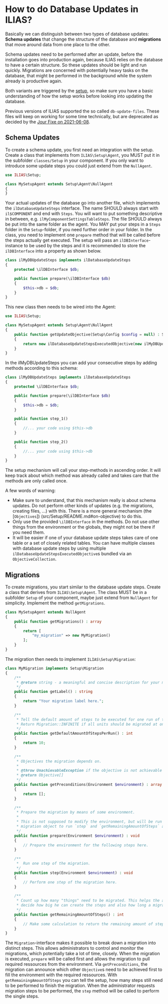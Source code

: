 # How to do Database Updates in ILIAS?

Basically we can distinguish between two types of database updates: **Schema updates**
that change the structure of the database and **migrations** that move around data
from one place to the other.

Schema updates need to be performed after an update, before the installation goes
into production again, because ILIAS relies on the database to have a certain
structure. So these updates should be light and run quickly. Migrations are
concerned with potentially heavy tasks on the database, that might be performed
in the background while the system already is productive again.

Both variants are triggered by the [setup](src/Setup/README.md), so make sure
you have a basic understanding of how the setup works before looking into updating
the database.

Previous versions of ILIAS supported the so called `db-update-files`. These files
will keep on working for some time technically, but are deprecated as decided by
the [Jour Fixe on 2021-06-08](https://docu.ilias.de/goto_docu_wiki_wpage_5889_1357.html).

## Schema Updates

To create a schema update, you first need an integration with the setup. Create
a class that implements from `ILIAS\Setup\Agent`, you MUST put it in the subfolder
`classes/Setup` in your component. If you only want to introduce some update steps
you could just extend from the `NullAgent`.

```php
use ILIAS\Setup;

class MySetupAgent extends Setup\Agent\NullAgent
{
}
```

Your actual updates of the database go into another file, which implements the
`ilDatabaseUpdateSteps` interface. The name SHOULD always start with `il$COMPONENT`
and end with `Steps`. You will want to put something descriptive in between, e.g.
`ilMyComponentSettingsTableSteps`. The file SHOULD always be put into the same folder
as the agent. You MAY put your steps in a `Steps` folder in the `Setup`-folder, if
you need further order in your folder. In the class, you need to implement one
`prepare` method that will be called before the steps actually get executed. The
setup will pass an `ilDBInterface`-instance to be used by the steps and it is recommended
to store the `ilDBInterface` into a property as shown below.

```php
class ilMyDBUpdateSteps implements ilDatabaseUpdateSteps
{
    protected \ilDBInterface $db;

    public function prepare(\ilDBInterface $db)
    {
        $this->db = $db;
    }
}
```

This new class then needs to be wired into the Agent:

```php
use ILIAS\Setup;

class MySetupAgent extends Setup\Agent\NullAgent
{
    public function getUpdateObjective(Setup\Config $config = null) : Setup\Objective
    {
        return new ilDatabaseUpdateStepsExecutedObjective(new ilMyDBUpdateSteps());
    }
}
``` 

In the ilMyDBUpdateSteps you can add your consecutive steps by adding methods according
to this schema:

```php
class ilMyDBUpdateSteps implements ilDatabaseUpdateSteps
{
    protected \ilDBInterface $db;

    public function prepare(\ilDBInterface $db)
    {
        $this->db = $db;
    }

    public function step_1()
    {
        //... your code using $this->db
    }

    public function step_2()
    {
        //... your code using $this->db
    }
}
```

The setup mechanism will call your step-methods in ascending order.
It will keep track about which method was already called and takes care
that the methods are only called once.

A few words of warning:

* Make sure to understand, that this mechanism really is about schema updates.
Do not perform other kinds of updates (e.g. the migrations, creating files, ...)
with this. There is a more general mechanism (the [`Objectives`]) (src/Setup/README.md#on-objective)
to do this.
* Only use the provided `\ilDBInterface` in the methods. Do not use other things from
the environment or the globals, they might not be there if you need them.
* It will be easier if one of your database update steps takes care of one table
or a set of closely related tables. You can have multiple classes with database update
steps by using multiple `ilDatabaseUpdateStepsExecutedObjective`s bundled via an
`ObjectiveCollection`.


## Migrations

To create migrations, you start similar to the database update steps. Create a class
that derives from `ILIAS\Setup\Agent`. The class MUST be in a subfolder `Setup` of
your component, maybe just extend from `NullAgent` for simplicity. Implement the
method `getMigrations`.

```php
class MySetupAgent extends NullAgent
{
    public function getMigrations() : array
    {
        return [
            "my_migration" => new MyMigration()
        ];
    }
}
```

The migration then needs to implement `ILIAS\Setup\Migration`:

```php
class MyMigration implements Setup\Migration
{
    /**
     * @return string - a meaningful and concise description for your migration.
     */
    public function getLabel() : string
    {
        return "Your migration label here.";
    }

    /**
     * Tell the default amount of steps to be executed for one run of the migration.
     * Return Migration::INFINITE if all units should be migrated at once.
     */
    public function getDefaultAmountOfStepsPerRun() : int
    {
        return 10;
    }

    /**
     * Objectives the migration depends on.
     *
     * @throw UnachievableException if the objective is not achievable
     * @return Objective[]
     */
    public function getPreconditions(Environment $environment) : array
    {
        return [];
    }

    /**
     * Prepare the migration by means of some environment.
     *
     * This is not supposed to modify the environment, but will be run to prime the
     * migration object to run `step` and `getRemainingAmountOfSteps` afterwards.
     */
    public function prepare(Environment $environment) : void
    {
        // Prepare the environment for the following steps here.
    }

    /**
     *  Run one step of the migration.
     */
    public function step(Environment $environment) : void
    {
        // Perform one step of the migration here.
    }

    /**
     * Count up how many "things" need to be migrated. This helps the admin to
     * decide how big he can create the steps and also how long a migration takes
     */
    public function getRemainingAmountOfSteps() : int
    {
        // Make some calculation to return the remaining amount of steps
    }
}
```

The `Migration`-interface makes it possible to break down a migration into distinct
steps. This allows administrators to control and monitor the migrations, which
potentially take a lot of time, closely. When the migration is executed, `prepare`
will be called first and allows the migration to pull required ressources from the
environment. Via `getPreconditions`, the migration can announce which other
`Objective`s need to be achieved first to fill the environment with the required
ressources. With `getRemainingAmountOfSteps` you can tell the setup, how many steps
still need to be performed to finish the migration. When the administrator requests
migration steps to be performed, the `step` method will be called to perform the
single steps.
